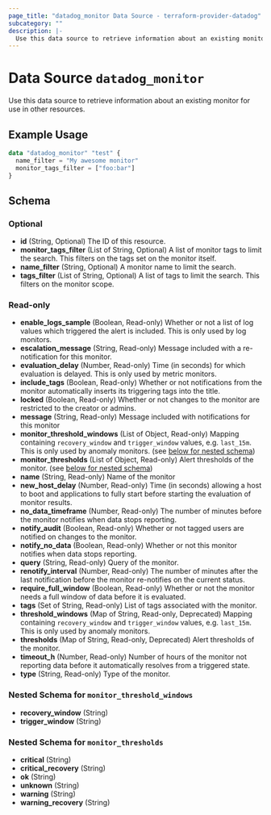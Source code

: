 ```yaml
---
page_title: "datadog_monitor Data Source - terraform-provider-datadog"
subcategory: ""
description: |-
  Use this data source to retrieve information about an existing monitor for use in other resources.
---
```


# Data Source `datadog_monitor`

Use this data source to retrieve information about an existing monitor for use in other resources.

## Example Usage

```terraform
data "datadog_monitor" "test" {
  name_filter = "My awesome monitor"
  monitor_tags_filter = ["foo:bar"]
}
```

## Schema

### Optional

- **id** (String, Optional) The ID of this resource.
- **monitor_tags_filter** (List of String, Optional) A list of monitor tags to limit the search. This filters on the tags set on the monitor itself.
- **name_filter** (String, Optional) A monitor name to limit the search.
- **tags_filter** (List of String, Optional) A list of tags to limit the search. This filters on the monitor scope.

### Read-only

- **enable_logs_sample** (Boolean, Read-only) Whether or not a list of log values which triggered the alert is included. This is only used by log monitors.
- **escalation_message** (String, Read-only) Message included with a re-notification for this monitor.
- **evaluation_delay** (Number, Read-only) Time (in seconds) for which evaluation is delayed. This is only used by metric monitors.
- **include_tags** (Boolean, Read-only) Whether or not notifications from the monitor automatically inserts its triggering tags into the title.
- **locked** (Boolean, Read-only) Whether or not changes to the monitor are restricted to the creator or admins.
- **message** (String, Read-only) Message included with notifications for this monitor
- **monitor_threshold_windows** (List of Object, Read-only) Mapping containing `recovery_window` and `trigger_window` values, e.g. `last_15m`. This is only used by anomaly monitors. (see [below for nested schema](#nestedatt--monitor_threshold_windows))
- **monitor_thresholds** (List of Object, Read-only) Alert thresholds of the monitor. (see [below for nested schema](#nestedatt--monitor_thresholds))
- **name** (String, Read-only) Name of the monitor
- **new_host_delay** (Number, Read-only) Time (in seconds) allowing a host to boot and applications to fully start before starting the evaluation of monitor results.
- **no_data_timeframe** (Number, Read-only) The number of minutes before the monitor notifies when data stops reporting.
- **notify_audit** (Boolean, Read-only) Whether or not tagged users are notified on changes to the monitor.
- **notify_no_data** (Boolean, Read-only) Whether or not this monitor notifies when data stops reporting.
- **query** (String, Read-only) Query of the monitor.
- **renotify_interval** (Number, Read-only) The number of minutes after the last notification before the monitor re-notifies on the current status.
- **require_full_window** (Boolean, Read-only) Whether or not the monitor needs a full window of data before it is evaluated.
- **tags** (Set of String, Read-only) List of tags associated with the monitor.
- **threshold_windows** (Map of String, Read-only, Deprecated) Mapping containing `recovery_window` and `trigger_window` values, e.g. `last_15m`. This is only used by anomaly monitors.
- **thresholds** (Map of String, Read-only, Deprecated) Alert thresholds of the monitor.
- **timeout_h** (Number, Read-only) Number of hours of the monitor not reporting data before it automatically resolves from a triggered state.
- **type** (String, Read-only) Type of the monitor.

<a id="nestedatt--monitor_threshold_windows"></a>
### Nested Schema for `monitor_threshold_windows`

- **recovery_window** (String)
- **trigger_window** (String)


<a id="nestedatt--monitor_thresholds"></a>
### Nested Schema for `monitor_thresholds`

- **critical** (String)
- **critical_recovery** (String)
- **ok** (String)
- **unknown** (String)
- **warning** (String)
- **warning_recovery** (String)


